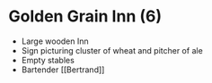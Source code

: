 # Golden Grain Inn (6)
- Large wooden Inn
- Sign picturing cluster of wheat and pitcher of ale
- Empty stables
- Bartender [[Bertrand]]